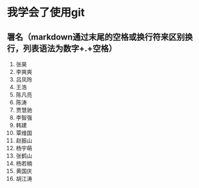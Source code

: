 ﻿# 我学会了使用git
## 署名（markdown通过末尾的空格或换行符来区别换行，列表语法为数字+.+空格）
1. 张昊
2. 李爽爽  
3. 吕凤玲  
4. 王浩
5. 陈凡亮
6. 陈涛
7. 贾慧驰
8. 李智强
9. 韩建
10. 覃维国
11. 赵振山
12. 杨宇萌
13. 张鹤山
14. 杨若楠
15. 黄国庆
16. 胡江涛